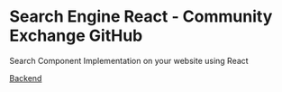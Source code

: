 # Search Engine React - Community Exchange GitHub

Search Component Implementation on your website using React

[Backend](https://backendrest3.herokuapp.com/books)
